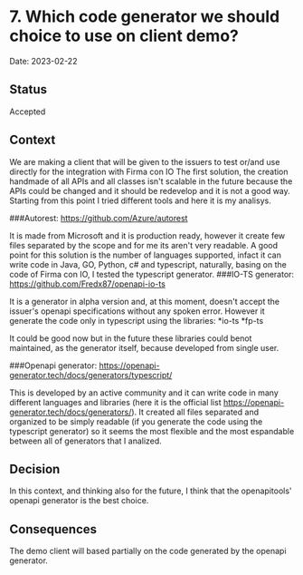 # 7. Which code generator we should choice to use on client demo?

Date: 2023-02-22

## Status

Accepted

## Context
We are making a client that will be given to the issuers to test or/and use directly for the integration with Firma con IO
The first solution, the creation handmade of all APIs and all classes isn't scalable in the future because the APIs could be changed and it should be redevelop and it is not a good way.
Starting from this point I tried different tools and here it is my analisys.

###Autorest:
https://github.com/Azure/autorest

It is made from Microsoft and it is production ready, however it create few files separated by the scope and for me its aren't very readable.
A good point for this solution is the number of languages supported, infact it can write code in Java, GO, Python,  c# and typescript, naturally, basing on the code of Firma con IO, I tested the typescript generator.
###IO-TS generator:
https://github.com/Fredx87/openapi-io-ts

It is a generator in alpha version and, at this moment, doesn't accept the issuer's openapi specifications without any spoken error.
However it generate the code only in typescript using the libraries:
*io-ts
*fp-ts

It could be good now but in the future these libraries could benot maintained, as the generator itself, because developed from single user.

###Openapi generator:
https://openapi-generator.tech/docs/generators/typescript/

This is developed by an active community and it can write code in many different languages and libraries (here it is the official list https://openapi-generator.tech/docs/generators/).
It created all files separated and organized to be simply readable (if you generate the code using the typescript generator) so it seems the most flexible and the most espandable between all of generators that I analized.

## Decision

In this context, and thinking also for the future, I think that the openapitools' openapi generator is the best choice.

## Consequences

The demo client will based partially on the code generated by the openapi generator.
